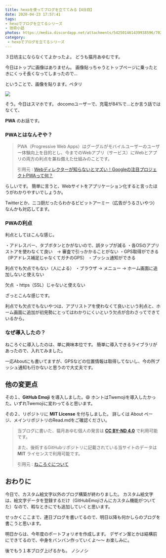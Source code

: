 ```yaml
---
title: hexoを使ってブログを立ててみる【4日目】
date: 2020-04-23 17:57:41
tags:
- hexoでブログを立てるシリーズ
- 技術小話
photos: https://media.discordapp.net/attachments/542501461439938596/702806570123132928/image0.png?width=395&height=703
category:
 - hexoでブログを立てるシリーズ
---
```


３日坊主にならなくてよかったよ。
どうも猫月あゆむです。

今日はトップに画像はありません。
画像貼っちゃうとトップページに乗ったときにくっそ長くなってしまったので...
<!-- more -->

ということで、画像を貼ります。ペタリ

<img src="https://media.discordapp.net/attachments/542501461439938596/702806570123132928/image0.png?width=395&height=703">

そう。今日はスマホです。
docomoユーザーで、充電が84%で...とか言う話ではなくて、

**PWA** のお話です。

### PWAとはなんぞや？

> PWA（Progressive Web Apps）はグーグルがモバイルユーザーのユーザー体験向上を目的とし、今までのWebアプリ（サービス）にWebとアプリの両方の利点を兼ね備えた仕組みのことです。
>
> 引用元 : <a href="https://www.webprofessional.jp/what-is-the-attention-project-pwa-by-google/">Webディレクターが知らないとマズい！Googleの注目プロジェクトPWAって何？</a>

らしいです。
簡単に言うと、Webサイトをアプリケーション化すると言ったほうがわかりやすいでしょうか。

Twitterとか、ニコ厨だったらわかるビビットアーミー（広告がうるさいやつ）なんかも対応してます。

### PWAの利点
利点としてはこんな感じ。

・アドレスバー、タブボタンとかがないので、誤タップが減る
・各OSのアプリストアを使わなくて良い　→ 審査で引っかかることがない
・GPS取得ができる（IPアドレス補足じゃなくてガチのGPS）
・プッシュ通知ができる

利点でも欠点でもない（人による）
・ブラウザ → メニュー → ホーム画面に追加しないと使えない

欠点
・https（SSL）じゃないと使えない

ざっとこんな感じです。

利点でも欠点でもないやつは、アプリストアを使わなくて良いという利点と、ホーム画面に追加が初見勢にとってはわかりにくいという欠点が合わさってできているから。


### なぜ導入したの？
ねころぐに導入したのは、単に興味本位です。
簡単に導入できるライブラリがあったので、入れてみました。

一応Aboutにも書いてますが、GPSなどの位置情報は取得してないし、今の所プッシュ通知も行かないと思うので大丈夫です。

## 他の変更点

その１、**GitHub Emoji** を導入しました。:smile:
ホントはTwemojiを導入したかった。いずれTwemojiに変わってると思います。

その２、リポジトリに **MIT License** を付与しました。
詳しくは About ページ、メインリポジトリのRead.mdをご確認ください。

> 当ブログに書いた、猫月あゆむ個人の発言は <a style="font-weight:bold;" href="https://creativecommons.org/licenses/by-nd/4.0/deed.ja">CC BY-ND 4.0</a> で利用可能です。
> 
> また、後術するGitHubリポジトリに記載されている当サイトのデータは **MIT** ライセンスで利用可能です。
>
> 引用元 : <a href="/about">ねころぐについて</a>

## おわりに

今日で、カスタム絵文字以外のブログ構築が終わりました。
カスタム絵文字は、絵文字データを登録するだけ（GitHubEmojiさんにカスタム機能がついてた）なので、暇なときにでも追加していくと思います。

せっかくここまで、連日ブログを書いてるので、明日以降も何かしらのブログを書こうと思います。

明日からは、今年度のポートフォリオを作成します。
デザイン案とかは結構前にできてるので、中身をバンバン作っていくよ～～
お楽しみに。

後でもう１本ブログ上げるかも。
ノシノシ